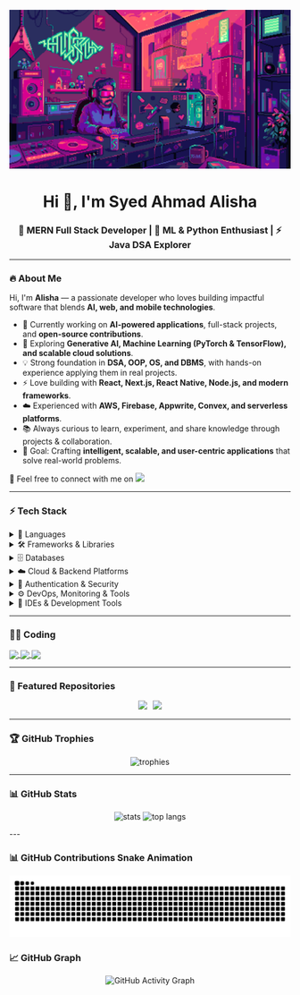 [![MasterHead](https://raw.githubusercontent.com/Ubaid2116/Ubaid2116/main/github-ppic.gif)](https://www.deviantart.com/pixeljeff/art/Coding-990517671)
<h1 align="center">Hi 👋, I'm Syed Ahmad Alisha</h1>
<h3 align="center">
🚀 MERN Full Stack Developer | 🤖 ML & Python Enthusiast | ⚡ Java DSA Explorer
</h3>

---

### 🔥 About Me
Hi, I'm **Alisha** — a passionate developer who loves building impactful software that blends **AI, web, and mobile technologies**.  

- 🔭 Currently working on **AI-powered applications**, full-stack projects, and **open-source contributions**.  
- 🌱 Exploring **Generative AI, Machine Learning (PyTorch & TensorFlow), and scalable cloud solutions**.  
- 💡 Strong foundation in **DSA, OOP, OS, and DBMS**, with hands-on experience applying them in real projects.  
- ⚡ Love building with **React, Next.js, React Native, Node.js, and modern frameworks**.  
- ☁️ Experienced with **AWS, Firebase, Appwrite, Convex, and serverless platforms**.  
- 📚 Always curious to learn, experiment, and share knowledge through projects & collaboration.  
- 🎯 Goal: Crafting **intelligent, scalable, and user-centric applications** that solve real-world problems.  

💬 Feel free to connect with me on <a href="https://www.linkedin.com/in/syed-ahmad-alisha/" target="blank"><img src="https://img.shields.io/badge/LinkedIn-Connect-blue?style=for-the-badge&logo=linkedin" /></a>

---

### ⚡ Tech Stack

<details>
  <summary>🧠 Languages</summary>
  <p>
    <img src="https://img.shields.io/badge/Java-ED8B00?style=for-the-badge&logo=java&logoColor=white" />
    <img src="https://img.shields.io/badge/Python-3776AB?style=for-the-badge&logo=python&logoColor=white" />
    <img src="https://img.shields.io/badge/JavaScript-F7DF1E?style=for-the-badge&logo=javascript&logoColor=black" />
    <img src="https://img.shields.io/badge/TypeScript-3178C6?style=for-the-badge&logo=typescript&logoColor=white" />
  </p>
</details>

<details>
  <summary>🛠️ Frameworks & Libraries</summary>
  <p>
    <img src="https://img.shields.io/badge/React-61DAFB?style=for-the-badge&logo=react&logoColor=black" />
    <img src="https://img.shields.io/badge/Next.js-000000?style=for-the-badge&logo=next.js&logoColor=white" />
    <img src="https://img.shields.io/badge/React Native-61DAFB?style=for-the-badge&logo=react&logoColor=black" />
    <img src="https://img.shields.io/badge/Tailwind_CSS-06B6D4?style=for-the-badge&logo=tailwindcss&logoColor=white" />
    <img src="https://img.shields.io/badge/Node.js-339933?style=for-the-badge&logo=node.js&logoColor=white" />
    <img src="https://img.shields.io/badge/NumPy-013243?style=for-the-badge&logo=numpy&logoColor=white" />
    <img src="https://img.shields.io/badge/Pandas-150458?style=for-the-badge&logo=pandas&logoColor=white" />
    <img src="https://img.shields.io/badge/LangChain-000000?style=for-the-badge&logo=chainlink&logoColor=white" />
    <img src="https://img.shields.io/badge/TensorFlow-FF6F00?style=for-the-badge&logo=tensorflow&logoColor=white" />
    <img src="https://img.shields.io/badge/PyTorch-EE4C2C?style=for-the-badge&logo=pytorch&logoColor=white" />
  </p>
</details>

<details>
  <summary>🗄️ Databases</summary>
  <p>
    <img src="https://img.shields.io/badge/MySQL-4479A1?style=for-the-badge&logo=mysql&logoColor=white" />
    <img src="https://img.shields.io/badge/MongoDB-47A248?style=for-the-badge&logo=mongodb&logoColor=white" />
    <img src="https://img.shields.io/badge/Neon-00E599?style=for-the-badge&logo=neon&logoColor=white" />
    <img src="https://img.shields.io/badge/PostgreSQL-316192?style=for-the-badge&logo=postgresql&logoColor=white" />
    <img src="https://img.shields.io/badge/Supabase-3ECF8E?style=for-the-badge&logo=supabase&logoColor=white" />
  </p>
</details>

<details>
  <summary>☁️ Cloud & Backend Platforms</summary>
  <p>
    <img src="https://img.shields.io/badge/AWS-FF9900?style=for-the-badge&logo=amazonaws&logoColor=white" />
    <img src="https://img.shields.io/badge/Firebase-FFCA28?style=for-the-badge&logo=firebase&logoColor=black" />
    <img src="https://img.shields.io/badge/Appwrite-F02E65?style=for-the-badge&logo=appwrite&logoColor=white" />
    <img src="https://img.shields.io/badge/Convex-009688?style=for-the-badge&logo=databricks&logoColor=white" />
    <img src="https://img.shields.io/badge/Modal-000000?style=for-the-badge&logo=serverless&logoColor=white" />
  </p>
</details>

<details>
  <summary>🔐 Authentication & Security</summary>
  <p>
    <img src="https://img.shields.io/badge/Clerk-6C47FF?style=for-the-badge&logo=clerk&logoColor=white" />
    <img src="https://img.shields.io/badge/BetterAuth-000000?style=for-the-badge&logo=auth0&logoColor=white" />
    <img src="https://img.shields.io/badge/JWT-black?style=for-the-badge&logo=jsonwebtokens&logoColor=white" />
  </p>
</details>

<details>
  <summary>⚙️ DevOps, Monitoring & Tools</summary>
  <p>
    <img src="https://img.shields.io/badge/Git-F05032?style=for-the-badge&logo=git&logoColor=white" />
    <img src="https://img.shields.io/badge/GitHub-181717?style=for-the-badge&logo=github&logoColor=white" />
    <img src="https://img.shields.io/badge/API%20Integration-blue?style=for-the-badge&logoColor=white" />
    <img src="https://img.shields.io/badge/Docker-2496ED?style=for-the-badge&logo=docker&logoColor=white" />
    <img src="https://img.shields.io/badge/Sentry-362D59?style=for-the-badge&logo=sentry&logoColor=white" />
    <img src="https://img.shields.io/badge/Turborepo-000000?style=for-the-badge&logo=vercel&logoColor=white" />
    <img src="https://img.shields.io/badge/REST_API-02569B?style=for-the-badge&logo=fastapi&logoColor=white" />
  </p>
</details>

<details>
  <summary>🧰 IDEs & Development Tools</summary>
  <p>
    <img src="https://img.shields.io/badge/VS Code-007ACC?style=for-the-badge&logo=visual-studio-code&logoColor=white" />
    <img src="https://img.shields.io/badge/IntelliJ IDEA-000000?style=for-the-badge&logo=intellij-idea&logoColor=white" />
    <img src="https://img.shields.io/badge/WebStorm-000000?style=for-the-badge&logo=webstorm&logoColor=white" />
    <img src="https://img.shields.io/badge/PyCharm-000000?style=for-the-badge&logo=pycharm&logoColor=white" />
    <img src="https://img.shields.io/badge/Jupyter-F37626?style=for-the-badge&logo=jupyter&logoColor=white" />    
  </p>
</details>


---

### 🧑‍💻 Coding 

  <a href="https://leetcode.com/u/22A31A4256/" target="_blank">
    <img align="center" src="https://img.shields.io/badge/LeetCode-FFA116?style=for-the-badge&logo=leetcode&logoColor=black" />
  </a>
  <a href="https://www.hackerrank.com/profile/ahmadalisha1420" target="_blank">
    <img align="center" src="https://img.shields.io/badge/HackerRank-2EC866?style=for-the-badge&logo=HackerRank&logoColor=white" />
  </a>
  <a href="https://www.codechef.com/users/alisha_2105" target="_blank">
    <img align="center" src="https://img.shields.io/badge/CodeChef-5B4638?style=for-the-badge&logo=codechef&logoColor=white" />
  </a>
</p>

---

### 📂 Featured Repositories

<div align="center" style="display: flex; flex-wrap: wrap; justify-content: center; gap: 10px;">

  <a href="https://github.com/Alisha-21-cloud/zyra">
    <img src="https://github-readme-stats.vercel.app/api/pin/?username=Alisha-21-cloud&repo=zyra&theme=radical" />
  </a>

  <a href="https://github.com/Alisha-21-cloud/Noovix">
    <img src="https://github-readme-stats.vercel.app/api/pin/?username=Alisha-21-cloud&repo=Noovix&theme=radical" />
  </a>

  <!-- Add more cards below the same way -->
  <!-- Just copy and paste another <a> block here -->

</div>

---

### 🏆 GitHub Trophies

<p align="center">
  <img src="https://github-profile-trophy.vercel.app/?username=Alisha-21-cloud&theme=radical&row=2&column=4" alt="trophies" />
</p>

---
### 📊 GitHub Stats
<p align="center">
  <img src="https://github-readme-stats.vercel.app/api?username=Alisha-21-cloud&show_icons=true&theme=radical" alt="stats" />
  <img src="https://github-readme-stats.vercel.app/api/top-langs/?username=Alisha-21-cloud&theme=radical" alt="top langs" />
</p>
---

### 📊 GitHub Contributions Snake Animation

<picture>
  <source media="(prefers-color-scheme: dark)" srcset="https://github.com/Alisha-21-cloud/Alisha-21-cloud/blob/output/github-contribution-grid-snake-dark.svg" />
  <source media="(prefers-color-scheme: light)" srcset="https://github.com/Alisha-21-cloud/Alisha-21-cloud/blob/output/github-contribution-grid-snake.svg" />
  <img alt="github contribution grid snake animation" src="https://github.com/Alisha-21-cloud/Alisha-21-cloud/blob/output/github-contribution-grid-snake.svg" />
</picture>

### 📈 GitHub Graph
<p align="center">
  <img src="https://github-readme-activity-graph.vercel.app/graph?username=Alisha-21-cloud&theme=react-dark" alt="GitHub Activity Graph" />
</p>


